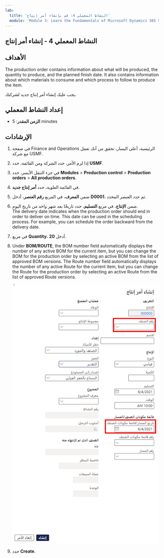 ```yaml
---
lab:
  title: 'النشاط المعملي 4: قم بإنشاء أمر إنتاج'
  module: 'Module 3: Learn the Fundamentals of Microsoft Dynamics 365 Supply Chain Management'
---
```


## <a name="lab-4---create-a-production-order"></a>النشاط المعملي 4 - إنشاء أمر إنتاج

## <a name="objectives"></a>الأهداف

The production order contains information about what will be produced, the quantity to produce, and the planned finish date. It also contains information about which materials to consume and which process to follow to produce the item.

يجب عليك إنشاء أمر إنتاج جديد لشركتك.

## <a name="lab-setup"></a>إعداد النشاط المعملي

   - **الزمن المقدر**: 5 minutes

## <a name="instructions"></a>الإرشادات

1. في صفحة Finance and Operations الرئيسية، أعلى اليسار، تحقق من أنك تعمل مع شركة USMF.

1. إذا لزم الأمر، حدد الشركة ومن القائمة، حدد **USMF**.

1. في جزء التنقل الأيسر، حدد **Modules** > **Production control** > **Production orders** > **All production orders**.

1. في القائمة العلوية، حدد **أمر إنتاج جديد**.

1. ضمن **المعرف**، في المربع **رقم العنصر**، أدخل **D0001**، ثم حدد العنصر المحدد.

1. ضمن **الإنتاج**، في مربع **التسليم**، حدد تاريخًا بعد شهر واحد من تاريخ اليوم.  
    The delivery date indicates when the production order should end in order to deliver on time. This date can be used in the scheduling process. For example, you can schedule the order backward from the delivery date.

1. في مربع **Quantity**، أدخل **20**.

1. Under <bpt id="p1">**</bpt>BOM/ROUTE<ept id="p1">**</ept>, the BOM number field automatically displays the number of any active BOM for the current item, but you can change the BOM for the production order by selecting an active BOM from the list of approved BOM versions. The Route number field automatically displays the number of any active Route for the current item, but you can change the Route for the production order by selecting an active Route from the list of approved Route versions.

    ![صورة شاشة تعرض جزء إنشاء أمر إنتاج بالكامل](./media/lp1-m4-new-production-order-pane.png)

1. حدد **Create**.
